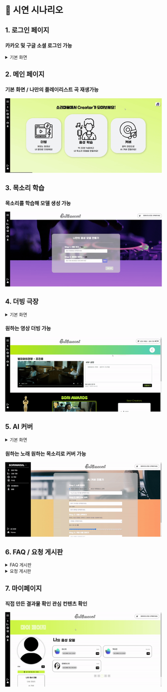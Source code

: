 # 🎤 시연 시나리오

## 1. 로그인 페이지

### 카카오 및 구글 소셜 로그인 가능

<details>
<summary>기본 화면</summary>
   <img src="./images/login.png"  />
</details>

## 2. 메인 페이지

### 기본 화면 / 나만의 플레이리스트 곡 재생가능

<img src="./images/mainpage.gif">

## 3. 목소리 학습

### 목소리를 학습해 모델 생성 가능

<img src="./images/voicelearning.gif"  />

## 4. 더빙 극장

<details>
<summary>기본 화면</summary>
 <img src="./images/theather.gif"  />
</details>

### 원하는 영상 더빙 가능

<img src="./images/theathermake.gif"  />

## 5. AI 커버

<details>
<summary>기본 화면</summary>
  <img src="./images/covermain.png"  />
</details>

### 원하는 노래 원하는 목소리로 커버 가능

 <img src="./images/covermake.gif"  />

## 6. FAQ / 요청 게시판

<details>
<summary>FAQ 게시판</summary>

### 사이트 이용방법 확인 가능

   <img src="./images/FAQ.png"  />
</details>

<details>

<summary>요청 게시판</summary>

### 관리자에게 요청 가능

   <img src="./images/request.png"  />
</details>

## 7. 마이페이지

### 직접 만든 결과물 확인 관심 컨텐츠 확인

<img src="./images/mypage.gif"  />
